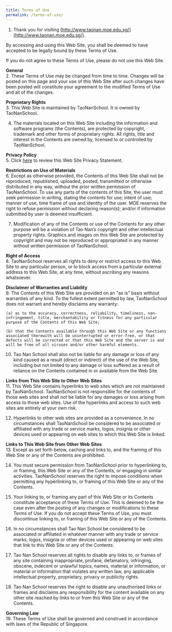 ```yaml
---
title: Terms of Use
permalink: /terms-of-use/
---
```

1.  Thank you for visiting [http://www.taonan.moe.edu.sg/](http://www.taonan.moe.edu.sg/).
    
By accessing and using this Web Site, you shall be deemed to have accepted to be legally bound by these Terms of Use.
    
If you do not agree to these Terms of Use, please do not use this Web Site.

**General** <br>
2.  These Terms of Use may be changed from time to time. Changes will be posted on this page and your use of this Web Site after such changes have been posted will constitute your agreement to the modified Terms of Use and all of the changes.

**Proprietary Rights** <br>
3.  This Web Site is maintained by TaoNanSchool. It is owned by TaoNanSchool.

4.  The materials located on this Web Site including the information and software programs (the Contents), are protected by copyright, trademark and other forms of proprietary rights. All rights, title and interest in the Contents are owned by, licensed to or controlled by TaoNanSchool.

**Privacy Policy** <br>
5.  Click [here](https://staging.d27rdzq3nz64km.amplifyapp.com/privacy/) to review this Web Site Privacy Statement.

**Restrictions on Use of Materials** <br>
6.  Except as otherwise provided, the Contents of this Web Site shall not be reproduced, republished, uploaded, posted, transmitted or otherwise distributed in any way, without the prior written permission of TaoNanSchool. To use any parts of the contents of this Site, the user must seek permission in writing, stating the contents for use; intent of use; manner of use; time frame of use and identity of the user. MOE reserves the right to refuse permission without declaring reason(s); and/or if information submitted by user is deemed insufficient.

7.  Modification of any of the Contents or use of the Contents for any other purpose will be a violation of Tao Nan’s copyright and other intellectual property rights. Graphics and images on this Web Site are protected by copyright and may not be reproduced or appropriated in any manner without written permission of TaoNanSchool.  

**Right of Access** <br>
8.  TaoNanSchool reserves all rights to deny or restrict access to this Web Site to any particular person, or to block access from a particular external address to this Web Site, at any time, without ascribing any reasons whatsoever.

**Disclaimer of Warranties and Liability** <br>
9.  The Contents of this Web Site are provided on an "as is" basis without warranties of any kind. To the fullest extent permitted by law, TaoNanSchool does not warrant and hereby disclaims any warranty:
    
    (a) as to the accuracy, correctness, reliability, timeliness, non-infringement, title, merchantability or fitness for any particular purpose of the Contents of this Web Site;
    
    (b) that the Contents available through this Web Site or any functions associated therewith will be uninterrupted or error-free, or that defects will be corrected or that this Web Site and the server is and will be free of all viruses and/or other harmful elements.

10.  Tao Nan School shall also not be liable for any damage or loss of any kind caused as a result (direct or indirect) of the use of the Web Site, including but not limited to any damage or loss suffered as a result of reliance on the Contents contained in or available from the Web Site.

**Links from This Web Site to Other Web Sites** <br>
11.  This Web Site contains hyperlinks to web sites which are not maintained by TaoNanSchool. TaoNanSchool is not responsible for the contents of those web sites and shall not be liable for any damages or loss arising from access to those web sites. Use of the hyperlinks and access to such web sites are entirely at your own risk.

12.  Hyperlinks to other web sites are provided as a convenience. In no circumstances shall TaoNanSchool be considered to be associated or affiliated with any trade or service marks, logos, insignia or other devices used or appearing on web sites to which this Web Site is linked.

**Links to This Web Site from Other Web Sites** <br>
13.  Except as set forth below, caching and links to, and the framing of this Web Site or any of the Contents are prohibited.

14.  You must secure permission from TaoNanSchool prior to hyperlinking to, or framing, this Web Site or any of the Contents, or engaging in similar activities. TaoNanSchool reserves the right to impose conditions when permitting any hyperlinking to, or framing of this Web Site or any of the Contents.

15.  Your linking to, or framing any part of this Web Site or its Contents constitute acceptance of these Terms of Use. This is deemed to be the case even after the posting of any changes or modifications to these Terms of Use. If you do not accept these Terms of Use, you must discontinue linking to, or framing of this Web Site or any of the Contents.

16.  In no circumstances shall Tao Nan School be considered to be associated or affiliated in whatever manner with any trade or service marks, logos, insignia or other devices used or appearing on web sites that link to this Web Site or any of the Contents.

17.  Tao Nan School reserves all rights to disable any links to, or frames of any site containing inappropriate, profane, defamatory, infringing, obscene, indecent or unlawful topics, names, material or information, or material or information that violates any written law, any applicable intellectual property, proprietary, privacy or publicity rights.

18.  Tao Nan School reserves the right to disable any unauthorised links or frames and disclaims any responsibility for the content available on any other site reached by links to or from this Web Site or any of the Contents.

**Governing Law** <br> 
19.  These Terms of Use shall be governed and construed in accordance with laws of the Republic of Singapore.